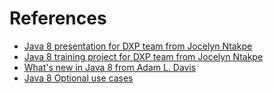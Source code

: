 # References

* [Java 8 presentation for DXP team from Jocelyn Ntakpe](https://jntakpe.github.io/dxp-training)  
* [Java 8 training project for DXP team from Jocelyn Ntakpe](https://github.com/jntakpe/dxp-practice)  
* [What's new in Java 8 from Adam L. Davis](https://leanpub.com/whatsnewinjava8/read)  
* [Java 8 Optional use cases](http://dolszewski.com/java/java-8-optional-use-cases/)
